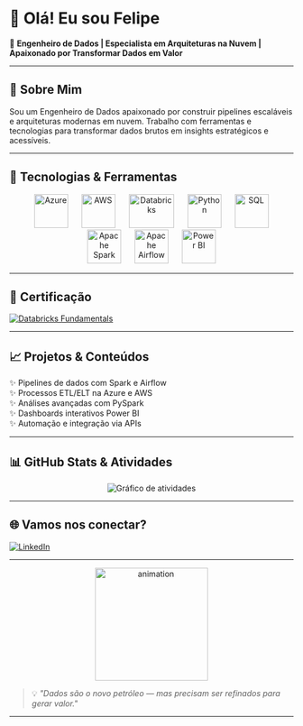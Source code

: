 # 👋 Olá! Eu sou Felipe

🎯 **Engenheiro de Dados | Especialista em Arquiteturas na Nuvem | Apaixonado por Transformar Dados em Valor**

---

## 🚀 Sobre Mim

Sou um Engenheiro de Dados apaixonado por construir pipelines escaláveis e arquiteturas modernas em nuvem. Trabalho com ferramentas e tecnologias para transformar dados brutos em insights estratégicos e acessíveis.

---

## 🧰 Tecnologias & Ferramentas

<p align="center">
  <img alt="Azure" src="https://upload.wikimedia.org/wikipedia/commons/f/fa/Microsoft_Azure_Logo.svg" width="60" height="60" style="margin:0 10px" />
  <img alt="AWS" src="https://upload.wikimedia.org/wikipedia/commons/9/93/Amazon_Web_Services_Logo.svg" width="60" height="60" style="margin:0 10px" />
  <img alt="Databricks" src="https://upload.wikimedia.org/wikipedia/commons/3/3f/Databricks_logo.svg" width="80" height="60" style="margin:0 10px" />
  <img alt="Python" src="https://upload.wikimedia.org/wikipedia/commons/c/c3/Python-logo-notext.svg" width="60" height="60" style="margin:0 10px" />
  <img alt="SQL" src="https://upload.wikimedia.org/wikipedia/commons/8/87/Sql_data_base_with_logo.png" width="60" height="60" style="margin:0 10px" />
  <img alt="Apache Spark" src="https://upload.wikimedia.org/wikipedia/commons/f/f3/Apache_Spark_logo.svg" width="60" height="60" style="margin:0 10px" />
  <img alt="Apache Airflow" src="https://airflow.apache.org/_images/pin_large.png" width="60" height="60" style="margin:0 10px" />
  <img alt="Power BI" src="https://upload.wikimedia.org/wikipedia/commons/c/cf/Microsoft_Power_BI_logo.svg" width="60" height="60" style="margin:0 10px" />
</p>

---

## 📜 Certificação

<p>
  <a href="https://credentials.databricks.com/d37f09a7-8312-46db-9df4-0ebde8b3b4d6#acc.Lu3RFDcW" target="_blank">
  <img alt="Databricks Fundamentals" src="https://img.shields.io/badge/Databricks_Lakehouse_Fundamentals-blue?style=for-the-badge&logo=databricks&logoColor=white" />
  </a>
</p>

---

## 📈 Projetos & Conteúdos

✨ Pipelines de dados com Spark e Airflow  
✨ Processos ETL/ELT na Azure e AWS  
✨ Análises avançadas com PySpark  
✨ Dashboards interativos Power BI  
✨ Automação e integração via APIs

---

## 📊 GitHub Stats & Atividades
<p align="center">
  <img src="https://github-readme-activity-graph.vercel.app/graph?username=felipefsantos1993&bg_color=0d1117&color=00ffe0&line=00ffe0&point=ffffff&area=true&hide_border=true" alt="Gráfico de atividades" />
</p>

---

## 🌐 Vamos nos conectar?

<p>
  <a href="https://www.linkedin.com/in/ffs-data-eng/" target="_blank">
    <img alt="LinkedIn" src="https://img.shields.io/badge/-LinkedIn-0077B5?style=for-the-badge&logo=linkedin&logoColor=white" />
  </a>
</p>

---

<p align="center">
  <img src="https://media.giphy.com/media/3o7TKtnuHOHHUjR38Y/giphy.gif" width="200" alt="animation"/>
</p>

> 💡 *"Dados são o novo petróleo — mas precisam ser refinados para gerar valor."*

---
